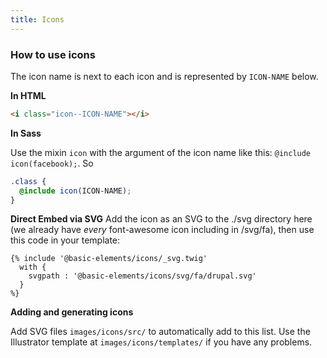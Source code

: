 ```yaml
---
title: Icons
---
```

### How to use icons

The icon name is next to each icon and is represented by `ICON-NAME` below.

**In HTML**

```html
<i class="icon--ICON-NAME"></i>
```

**In Sass**

Use the mixin `icon` with the argument of the icon name like this: `@include icon(facebook);`. So

```scss
.class {
  @include icon(ICON-NAME);
}
```

**Direct Embed via SVG**
Add the icon as an SVG to the ./svg directory here (we already have _every_ font-awesome icon including in /svg/fa), then use this code in your template:
```
{% include '@basic-elements/icons/_svg.twig'
  with {
    svgpath : '@basic-elements/icons/svg/fa/drupal.svg'
  }
%}
```
**Adding and generating icons**

Add SVG files `images/icons/src/` to automatically add to this list. Use the Illustrator template at `images/icons/templates/` if you have any problems.
